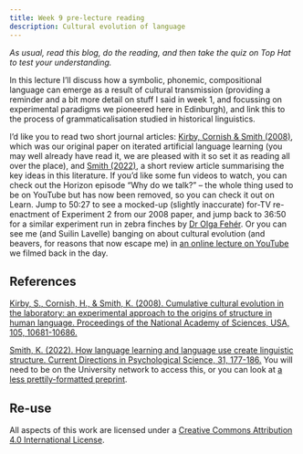 ```yaml
---
title: Week 9 pre-lecture reading
description: Cultural evolution of language
---
```


*As usual, read this blog, do the reading, and then take the quiz on Top Hat to test your understanding.*

In this lecture I’ll discuss how a symbolic, phonemic, compositional language can emerge as a result of cultural transmission (providing a reminder and a bit more detail on stuff I said in week 1, and focussing on experimental paradigms we pioneered here in Edinburgh), and link this to the process of grammaticalisation studied in historical linguistics. 

I’d like you to read two short journal articles: [Kirby, Cornish & Smith (2008)](http://www.lel.ed.ac.uk/~kenny/publications/kirby_08_cumulative.pdf), which was our original paper on iterated artificial language learning (you may well already have read it, we are pleased with it so set it as reading all over the place), and [Smith (2022)](https://doi.org/10.1177/09637214211068127), a short review article summarising the key ideas in this literature. If you’d like some fun videos to watch, you can check out the Horizon episode “Why do we talk?” – the whole thing used to be on YouTube but has now been removed, so you can check it out on Learn. Jump to 50:27 to see a mocked-up (slightly inaccurate) for-TV re-enactment of Experiment 2 from our 2008 paper, and jump back to 36:50 for a similar experiment run in zebra finches by [Dr Olga Fehér](https://sites.google.com/site/olcifeher/).  Or you can see me (and Suilin Lavelle) banging on about cultural evolution (and beavers, for reasons that now escape me) in [an online lecture on YouTube](https://www.youtube.com/playlist?list=PLKuMaHOvHA4or3BrLYeoUk43ip7GBaaMv) we filmed back in the day.


## References

[Kirby, S., Cornish, H., & Smith, K. (2008). Cumulative cultural evolution in the laboratory: an experimental approach to the origins of structure in human language. Proceedings of the National Academy of Sciences, USA, 105, 10681-10686.](http://www.lel.ed.ac.uk/~kenny/publications/kirby_08_cumulative.pdf)

[Smith, K. (2022). How language learning and language use create linguistic structure. Current Directions in Psychological Science, 31, 177-186.](https://doi.org/10.1177/09637214211068127) You will need to be on the University network to access this, or you can look at [a less prettily-formatted preprint](https://psyarxiv.com/qbdsv/).


## Re-use


All aspects of this work are licensed under a [Creative Commons Attribution 4.0 International License](http://creativecommons.org/licenses/by/4.0/).
